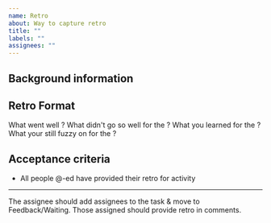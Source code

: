 ```yaml
---
name: Retro
about: Way to capture retro
title: ""
labels: ""
assignees: ""
---
```


## Background information

<!-- description of activity you'd like retro-ed -->

## Retro Format

What went well <!-- Insert activity--> ?
What didn't go so well for the <!-- Insert activity--> ?
What you learned for the <!-- Insert activity-->?
What your still fuzzy on for the <!-- Insert activity-->?

## Acceptance criteria

- All people @-ed have provided their retro for activity

---

The assignee should add assignees to the task & move to Feedback/Waiting.
Those assigned should provide retro in comments. 
